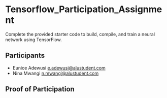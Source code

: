 # Tensorflow_Participation_Assignment
Complete the provided starter code to build, compile, and train a neural network using TensorFlow.

## Participants
- Eunice Adewusi [e.adewusi@alustudent.com](e.adewusi@alustudent.com)
- Nina Mwangi [n.mwangi@alustudent.com](n.mwangi@alustudent.com)

## Proof of Participation

